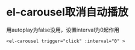 # el-carousel取消自动播放

用autoplay为false没用，设置interval为0起作用

```vue
<el-carousel trigger="click" :interval="0" >
```
